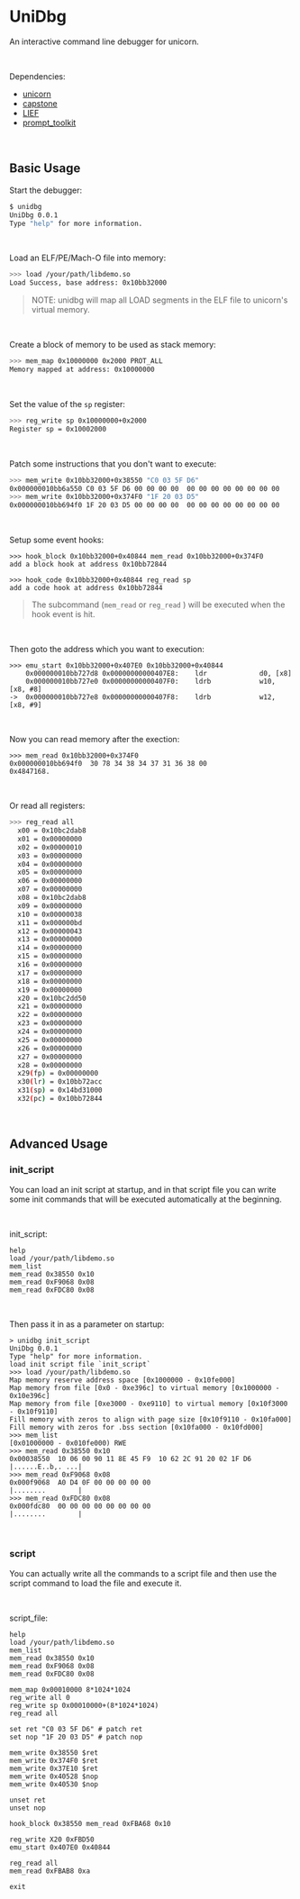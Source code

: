 # UniDbg

An interactive command line debugger for unicorn.

​     

Dependencies:

* [unicorn](https://github.com/unicorn-engine/unicorn)
* [capstone](https://github.com/capstone-engine/capstone)
* [LIEF](https://github.com/lief-project/LIEF)
* [prompt_toolkit](https://github.com/prompt-toolkit/python-prompt-toolkit)

​       

## Basic Usage

Start the debugger:
```bash
$ unidbg
UniDbg 0.0.1
Type "help" for more information.
```

​            

Load an ELF/PE/Mach-O file into memory:

```bash
>>> load /your/path/libdemo.so
Load Success, base address: 0x10bb32000
```
> NOTE: unidbg will map all LOAD segments in the ELF file to unicorn's virtual memory.

​           

Create a block of memory to be used as stack memory:

```bash
>>> mem_map 0x10000000 0x2000 PROT_ALL
Memory mapped at address: 0x10000000
```

​            

Set the value of the `sp` register:

```bash
>>> reg_write sp 0x10000000+0x2000
Register sp = 0x10002000
```

​                 

Patch some instructions that you don't want to execute:

```bash
>>> mem_write 0x10bb32000+0x38550 "C0 03 5F D6"
0x000000010bb6a550 C0 03 5F D6 00 00 00 00  00 00 00 00 00 00 00 00
>>> mem_write 0x10bb32000+0x374F0 "1F 20 03 D5"
0x000000010bb694f0 1F 20 03 D5 00 00 00 00  00 00 00 00 00 00 00 00
```

​        

Setup some event hooks:

```
>>> hook_block 0x10bb32000+0x40844 mem_read 0x10bb32000+0x374F0
add a block hook at address 0x10bb72844

>>> hook_code 0x10bb32000+0x40844 reg_read sp
add a code hook at address 0x10bb72844
```

> The subcommand (`mem_read` or `reg_read` ) will be executed when the hook event is hit.

​               

Then goto the address which you want to  execution:

```
>>> emu_start 0x10bb32000+0x407E0 0x10bb32000+0x40844 
    0x000000010bb727d8 0x00000000000407E8:    ldr             d0, [x8]
    0x000000010bb727e0 0x00000000000407F0:    ldrb            w10, [x8, #8]
->  0x000000010bb727e8 0x00000000000407F8:    ldrb            w12, [x8, #9]
```

​         

Now you can read memory after the exection:

```
>>> mem_read 0x10bb32000+0x374F0
0x000000010bb694f0  30 78 34 38 34 37 31 36 38 00                    0x4847168.
```

​     

Or read all registers:

```bash
>>> reg_read all
  x00 = 0x10bc2dab8
  x01 = 0x00000000
  x02 = 0x00000010
  x03 = 0x00000000
  x04 = 0x00000000
  x05 = 0x00000000
  x06 = 0x00000000
  x07 = 0x00000000
  x08 = 0x10bc2dab8
  x09 = 0x00000000
  x10 = 0x00000038
  x11 = 0x000000bd
  x12 = 0x00000043
  x13 = 0x00000000
  x14 = 0x00000000
  x15 = 0x00000000
  x16 = 0x00000000
  x17 = 0x00000000
  x18 = 0x00000000
  x19 = 0x00000000
  x20 = 0x10bc2dd50
  x21 = 0x00000000
  x22 = 0x00000000
  x23 = 0x00000000
  x24 = 0x00000000
  x25 = 0x00000000
  x26 = 0x00000000
  x27 = 0x00000000
  x28 = 0x00000000
  x29(fp) = 0x00000000
  x30(lr) = 0x10bb72acc
  x31(sp) = 0x14bd31000
  x32(pc) = 0x10bb72844
```

​        

## Advanced Usage

### init_script

You can load an init script at startup, and in that script file you can write some init commands that will be executed automatically at the beginning.

​        

init_script:
```
help
load /your/path/libdemo.so
mem_list
mem_read 0x38550 0x10
mem_read 0xF9068 0x08
mem_read 0xFDC80 0x08
```

​          

Then pass it in as a parameter on startup:

```
> unidbg init_script
UniDbg 0.0.1
Type "help" for more information.
load init script file `init_script`
>>> load /your/path/libdemo.so
Map memory reserve address space [0x1000000 - 0x10fe000]
Map memory from file [0x0 - 0xe396c] to virtual memory [0x1000000 - 0x10e396c]
Map memory from file [0xe3000 - 0xe9110] to virtual memory [0x10f3000 - 0x10f9110]
Fill memory with zeros to align with page size [0x10f9110 - 0x10fa000]
Fill memory with zeros for .bss section [0x10fa000 - 0x10fd000]
>>> mem_list
[0x01000000 - 0x010fe000) RWE
>>> mem_read 0x38550 0x10
0x00038550  10 06 00 90 11 8E 45 F9  10 62 2C 91 20 02 1F D6  |......E..b,. ...|
>>> mem_read 0xF9068 0x08
0x000f9068  A0 D4 0F 00 00 00 00 00                           |........        |
>>> mem_read 0xFDC80 0x08
0x000fdc80  00 00 00 00 00 00 00 00                           |........        |
```

​      

### script

You can actually write all the commands to a script file and then use the script command to load the file and execute it.

​     

script_file:

```
help
load /your/path/libdemo.so
mem_list
mem_read 0x38550 0x10
mem_read 0xF9068 0x08
mem_read 0xFDC80 0x08

mem_map 0x00010000 8*1024*1024
reg_write all 0
reg_write sp 0x00010000+(8*1024*1024)
reg_read all

set ret "C0 03 5F D6" # patch ret
set nop "1F 20 03 D5" # patch nop

mem_write 0x38550 $ret
mem_write 0x374F0 $ret
mem_write 0x37E10 $ret
mem_write 0x40528 $nop
mem_write 0x40530 $nop

unset ret
unset nop

hook_block 0x38550 mem_read 0xFBA68 0x10

reg_write X20 0xFBD50
emu_start 0x407E0 0x40844

reg_read all
mem_read 0xFBAB8 0xa

exit
```